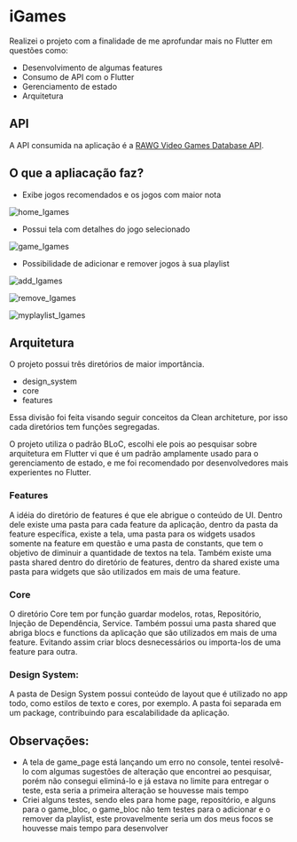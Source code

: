 # iGames

Realizei o projeto com a finalidade de me aprofundar mais no Flutter em questões como:
- Desenvolvimento de algumas features
- Consumo de API com o Flutter
- Gerenciamento de estado
- Arquitetura

## API
A API consumida na aplicação é a [RAWG Video Games Database API](https://api.rawg.io/docs/).

## O que a apliacação faz?

- Exibe jogos recomendados e os jogos com maior nota


![home_Igames](https://user-images.githubusercontent.com/55961939/142139294-24fc8ed9-6f7a-429c-889d-7208c05850b7.png)



- Possui tela com detalhes do jogo selecionado


![game_Igames](https://user-images.githubusercontent.com/55961939/142140605-3f3da24e-b41a-40e4-9967-ff08ef2c5208.png)


- Possibilidade de adicionar e remover jogos à sua playlist


![add_Igames](https://user-images.githubusercontent.com/55961939/142140089-5ff9f260-afca-4d7f-b48a-9db3db836f44.png)
 
 
![remove_Igames](https://user-images.githubusercontent.com/55961939/142139993-d9a89b9f-db57-46a7-afb6-827822af764d.png)


![myplaylist_Igames](https://user-images.githubusercontent.com/55961939/142139813-5a877af8-5154-427a-b0b1-3082a083609e.png)


## Arquitetura
O projeto possui três diretórios de maior importância. 
- design_system
- core
- features

Essa divisão foi feita visando seguir conceitos da Clean architeture, por isso cada diretórios tem funções segregadas.

O projeto utiliza o padrão BLoC, escolhi ele pois ao pesquisar sobre arquitetura em Flutter vi que é um padrão amplamente usado para o gerenciamento de estado, e me foi recomendado por desenvolvedores mais experientes no Flutter.

### Features

A idéia do diretório de features é que ele abrigue o conteúdo de UI.
Dentro dele existe uma pasta para cada feature da aplicação, dentro da pasta da feature específica, existe a tela, uma pasta para os widgets usados somente na feature em questão e uma pasta de constants, que tem o objetivo de diminuir a quantidade de textos na tela.
Também existe uma pasta shared dentro do diretório de features, dentro da shared existe uma pasta para widgets que são utilizados em mais de uma feature.

### Core

O diretório Core tem por função guardar modelos, rotas, Repositório, Injeção de Dependência, Service. Também possui uma pasta shared que abriga blocs e functions da aplicação que são utilizados em mais de uma feature. 
Evitando assim criar blocs desnecessários ou importa-los de uma feature para outra.

### Design System:

A pasta de Design System possui conteúdo de layout que é utilizado no app todo, como estilos de texto e cores, por exemplo. A pasta foi separada em um package, contribuindo para escalabilidade da aplicação.

## Observações:

- A tela de game_page está lançando um erro no console, tentei resolvê-lo com algumas sugestões de alteração que encontrei ao pesquisar, porém não consegui eliminá-lo e já estava no limite para entregar o teste, esta seria a primeira alteração se houvesse mais tempo
- Criei alguns testes, sendo eles para home page, repositório, e alguns para o game_bloc, o game_bloc não tem testes para o adicionar e o remover da playlist, este provavelmente seria um dos meus focos se houvesse mais tempo para desenvolver
